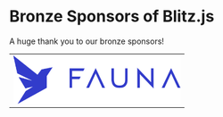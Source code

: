 # Bronze Sponsors of Blitz.js

A huge thank you to our bronze sponsors!

<table>
<tr>
<td align="center"><a aria-label="Fauna" href="https://dashboard.fauna.com/accounts/register?utm_source=BlitzJS&utm_medium=sponsorship&utm_campaign=BlitzJS_Sponsorship_2020"><img alt="" src="https://raw.githubusercontent.com/blitz-js/blitz/fauna/assets/Fauna_Logo_Blue.png" width="300px"></a></td>
</tr>
</table>

